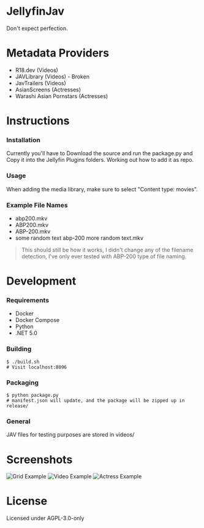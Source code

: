 # JellyfinJav
Don't expect perfection.

# Metadata Providers
* R18.dev (Videos)
* JAVLibrary (Videos) - Broken
* JavTrailers (Videos)
* AsianScreens (Actresses)
* Warashi Asian Pornstars (Actresses)

# Instructions
### Installation

Currently you'll have to Download the source and run the package.py and Copy it into the Jellyfin Plugins folders. Working out how to add it as repo. 


### Usage
When adding the media library, make sure to select "Content type: movies".

### Example File Names
* abp200.mkv
* ABP200.mkv
* ABP-200.mkv
* some random text abp-200 more random text.mkv
> This should still be how it works, I didn't change any of the filename detection, I've only ever tested with ABP-200 type of file naming.

# Development
### Requirements
* Docker
* Docker Compose
* Python
* .NET 5.0

### Building
    $ ./build.sh
    # Visit localhost:8096

### Packaging
    $ python package.py
    # manifest.json will update, and the package will be zipped up in release/

### General
JAV files for testing purposes are stored in videos/

# Screenshots
![Grid Example](screenshots/example-grid.jpg)
![Video Example](screenshots/example-video.jpg)
![Actress Example](screenshots/example-actress.jpg)

# License
Licensed under AGPL-3.0-only
